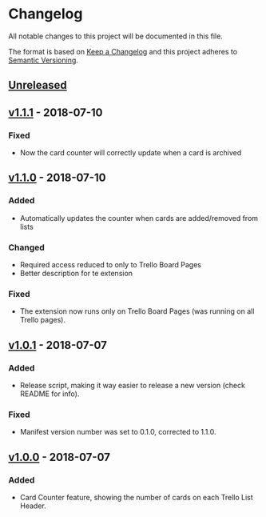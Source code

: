 # Changelog

All notable changes to this project will be documented in this file.

The format is based on [Keep a Changelog](https://keepachangelog.com/en/1.0.0/) and this project adheres to [Semantic Versioning](https://semver.org/spec/v2.0.0.html).

## [Unreleased]

## [v1.1.1] - 2018-07-10

### Fixed

- Now the card counter will correctly update when a card is archived

## [v1.1.0] - 2018-07-10

### Added

- Automatically updates the counter when cards are added/removed from lists

### Changed

- Required access reduced to only to Trello Board Pages
- Better description for te extension

### Fixed

- The extension now runs only on Trello Board Pages (was running on all Trello pages).

## [v1.0.1] - 2018-07-07

### Added

- Release script, making it way easier to release a new version (check README for info).

### Fixed

- Manifest version number was set to 0.1.0, corrected to 1.1.0.

## [v1.0.0] - 2018-07-07

### Added

- Card Counter feature, showing the number of cards on each Trello List Header.

[Unreleased]: https://github.com/Miguel-Fontes/trello-toolkit/compare/v1.0.0...HEAD
[v1.1.1]: https://github.com/Miguel-Fontes/trello-toolkit/compare/v1.1.0...v1.1.1
[v1.1.0]: https://github.com/Miguel-Fontes/trello-toolkit/compare/v1.0.1...v1.1.0
[v1.0.1]: https://github.com/Miguel-Fontes/trello-toolkit/compare/v1.0.0...v1.0.1
[v1.0.0]: https://github.com/Miguel-Fontes/trello-toolkit/releases/tag/v1.0.0
